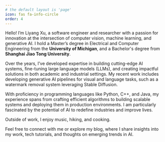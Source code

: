 ```yaml
---
# the default layout is 'page'
icon: fas fa-info-circle
order: 4
---
```


Hello! I’m Liyang Xu, a software engineer and researcher with a passion for innovation at the intersection of computer vision, machine learning, and generative AI. I hold a Master’s degree in Electrical and Computer Engineering from the **University of Michigan**, and a Bachelor's degree from **Shanghai Jiao Tong University**.

Over the years, I’ve developed expertise in building cutting-edge AI systems, fine-tuning large language models (LLMs), and creating impactful solutions in both academic and industrial settings. My recent work includes developing generative AI pipelines for visual and language tasks, such as a watermark removal system leveraging Stable Diffusion.

With proficiency in programming languages like Python, C++, and Java, my experience spans from crafting efficient algorithms to building scalable systems and deploying them in production environments. I am particularly fascinated by the potential of AI to redefine industries and improve lives.

Outside of work, I enjoy music, hiking, and cooking.

Feel free to connect with me or explore my blog, where I share insights into my work, tech tutorials, and thoughts on emerging trends in AI.

